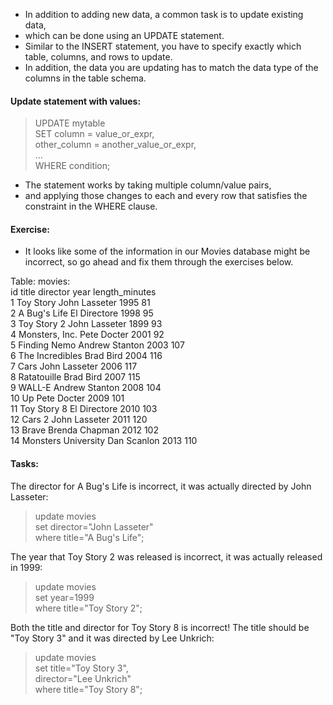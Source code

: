 - In addition to adding new data, a common task is to update existing data,
- which can be done using an UPDATE statement.
- Similar to the INSERT statement, you have to specify exactly which table, columns, and rows to update.
- In addition, the data you are updating has to match the data type of the columns in the table schema.

#### Update statement with values:
> UPDATE mytable              
SET column = value_or_expr,                    
    other_column = another_value_or_expr,             
    …                 
WHERE condition;

- The statement works by taking multiple column/value pairs,
- and applying those changes to each and every row that satisfies the constraint in the WHERE clause.


#### Exercise: 
- It looks like some of the information in our Movies database might be incorrect, so go ahead and fix them through the exercises below.

Table: movies:                               
id	title	director	year	length_minutes          
1	Toy Story	John Lasseter	1995	81         
2	A Bug's Life	El Directore	1998	95        
3	Toy Story 2	John Lasseter	1899	93     
4	Monsters, Inc.	Pete Docter	2001	92       
5	Finding Nemo	Andrew Stanton	2003	107     
6	The Incredibles	Brad Bird	2004	116       
7	Cars	John Lasseter	2006	117             
8	Ratatouille	Brad Bird	2007	115           
9	WALL-E	Andrew Stanton	2008	104            
10	Up	Pete Docter	2009	101             
11	Toy Story 8	El Directore	2010	103         
12	Cars 2	John Lasseter	2011	120          
13	Brave	Brenda Chapman	2012	102            
14	Monsters University	Dan Scanlon	2013	110                  

#### Tasks: 
The director for A Bug's Life is incorrect, it was actually directed by John Lasseter:
>update movies           
set director="John Lasseter"        
where title="A Bug's Life";           

The year that Toy Story 2 was released is incorrect, it was actually released in 1999:
>update movies       
set year=1999      
where title="Toy Story 2";           

Both the title and director for Toy Story 8 is incorrect! The title should be "Toy Story 3" and it was directed by Lee Unkrich:
>update movies          
set title="Toy Story 3",         
director="Lee Unkrich"       
where title="Toy Story 8";                      

